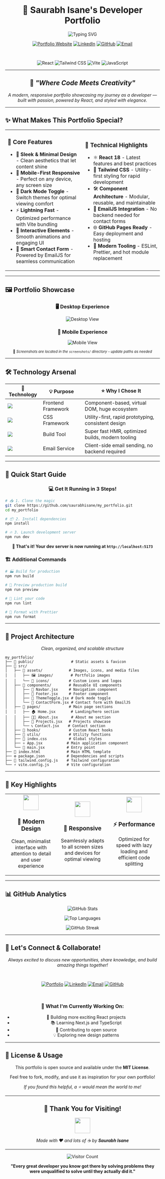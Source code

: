 <div align="center">

# 🌟 Saurabh Isane's Developer Portfolio

<img src="https://readme-typing-svg.herokuapp.com?font=Fira+Code&size=30&duration=3000&pause=1000&color=667EEA&center=true&vCenter=true&width=600&lines=Welcome+to+My+Digital+Space!;React+%7C+JavaScript+%7C+Tailwind;Building+Amazing+Web+Experiences;Always+Learning%2C+Always+Growing" alt="Typing SVG" />

<br/>

[![Portfolio Website](https://img.shields.io/badge/🌐_Portfolio-Live_Demo-667EEA?style=for-the-badge&logoColor=white&labelColor=000)](https://saurabhisane.github.io/my_portfolio)
[![LinkedIn](https://img.shields.io/badge/💼_LinkedIn-Connect-0077B5?style=for-the-badge&logo=linkedin&logoColor=white)](https://www.linkedin.com/in/saurabhisane/)
[![GitHub](https://img.shields.io/badge/🚀_GitHub-Follow-181717?style=for-the-badge&logo=github&logoColor=white)](https://github.com/saurabhisane)
[![Email](https://img.shields.io/badge/📧_Email-Contact-EA4335?style=for-the-badge&logo=gmail&logoColor=white)](mailto:saurabhisane9921@gmail.com)

<br/>

![React](https://img.shields.io/badge/React-20232A?style=flat&logo=react&logoColor=61DAFB)
![Tailwind CSS](https://img.shields.io/badge/Tailwind_CSS-38B2AC?style=flat&logo=tailwind-css&logoColor=white)
![Vite](https://img.shields.io/badge/Vite-646CFF?style=flat&logo=vite&logoColor=FFD62E)
![JavaScript](https://img.shields.io/badge/JavaScript-F7DF1E?style=flat&logo=javascript&logoColor=black)

</div>

---

<div align="center">

## 🎨 *"Where Code Meets Creativity"*

*A modern, responsive portfolio showcasing my journey as a developer — built with passion, powered by React, and styled with elegance.*

</div>

---

## ✨ **What Makes This Portfolio Special?**

<table>
<tr>
<td width="50%">

### 🎯 **Core Features**
- 🎨 **Sleek & Minimal Design** - Clean aesthetics that let content shine
- 📱 **Mobile-First Responsive** - Perfect on any device, any screen size
- 🌙 **Dark Mode Toggle** - Switch themes for optimal viewing comfort
- ⚡ **Lightning Fast** - Optimized performance with Vite bundling
- 🔗 **Interactive Elements** - Smooth animations and engaging UI
- 💌 **Smart Contact Form** - Powered by EmailJS for seamless communication

</td>
<td width="50%">

### 🚀 **Technical Highlights**
- ⚛️ **React 18** - Latest features and best practices
- 🎨 **Tailwind CSS** - Utility-first styling for rapid development
- 🛠️ **Component Architecture** - Modular, reusable, and maintainable
- 📧 **EmailJS Integration** - No backend needed for contact forms
- 🌐 **GitHub Pages Ready** - Easy deployment and hosting
- 🔧 **Modern Tooling** - ESLint, Prettier, and hot module replacement

</td>
</tr>
</table>

---

## 🖼️ **Portfolio Showcase**

<div align="center">

### 🖥️ **Desktop Experience**
![Desktop View](./screenshots/desktop-view.png)

### 📱 **Mobile Experience**  
![Mobile View](./screenshots/mobile-view.png)

<sub>📸 *Screenshots are located in the `screenshots/` directory - update paths as needed*</sub>

</div>

---

## 🛠️ **Technology Arsenal**

<div align="center">

<table>
<thead>
<tr>
<th>🚀 Technology</th>
<th>💡 Purpose</th>
<th>⭐ Why I Chose It</th>
</tr>
</thead>
<tbody>
<tr>
<td><img src="https://img.shields.io/badge/React-20232A?style=flat&logo=react&logoColor=61DAFB" /></td>
<td>Frontend Framework</td>
<td>Component-based, virtual DOM, huge ecosystem</td>
</tr>
<tr>
<td><img src="https://img.shields.io/badge/Tailwind_CSS-38B2AC?style=flat&logo=tailwind-css&logoColor=white" /></td>
<td>CSS Framework</td>
<td>Utility-first, rapid prototyping, consistent design</td>
</tr>
<tr>
<td><img src="https://img.shields.io/badge/Vite-646CFF?style=flat&logo=vite&logoColor=FFD62E" /></td>
<td>Build Tool</td>
<td>Super fast HMR, optimized builds, modern tooling</td>
</tr>
<tr>
<td><img src="https://img.shields.io/badge/EmailJS-FF6B35?style=flat&logo=emailjs&logoColor=white" /></td>
<td>Email Service</td>
<td>Client-side email sending, no backend required</td>
</tr>
</tbody>
</table>

</div>

---

## 🚀 **Quick Start Guide**

<div align="center">

### 💻 **Get It Running in 3 Steps!**

</div>

```bash
# 📥 1. Clone the magic
git clone https://github.com/saurabhisane/my_portfolio.git
cd my_portfolio

# 📦 2. Install dependencies
npm install

# 🔥 3. Launch development server
npm run dev
```

<div align="center">

**🎉 That's it! Your dev server is now running at `http://localhost:5173`**

</div>

### 🏗️ **Additional Commands**

```bash
# 🏭 Build for production
npm run build

# 👀 Preview production build
npm run preview

# 🧹 Lint your code
npm run lint

# 🎨 Format with Prettier
npm run format
```

---

## 📁 **Project Architecture**

<div align="center">

*Clean, organized, and scalable structure*

</div>

```
my_portfolio/
├── 📁 public/                 # Static assets & favicon
├── 📁 src/
│   ├── 📁 assets/            # Images, icons, and media files
│   │   ├── 🖼️ images/        # Portfolio images
│   │   └── 🎨 icons/         # Custom icons and logos
│   ├── 📁 components/        # Reusable UI components
│   │   ├── 🧭 Navbar.jsx     # Navigation component
│   │   ├── 🦶 Footer.jsx     # Footer component
│   │   ├── 🌙 ThemeToggle.jsx # Dark mode toggle
│   │   └── 📧 ContactForm.jsx # Contact form with EmailJS
│   ├── 📁 pages/             # Main page sections
│   │   ├── 🏠 Home.jsx       # Landing/hero section
│   │   ├── 👨‍💻 About.jsx      # About me section
│   │   ├── 💼 Projects.jsx   # Projects showcase
│   │   └── 📞 Contact.jsx    # Contact section
│   ├── 📁 hooks/             # Custom React hooks
│   ├── 📁 utils/             # Utility functions
│   ├── 🎨 index.css          # Global styles
│   ├── ⚛️ App.jsx           # Main application component
│   └── 🚀 main.jsx          # Entry point
├── 📄 index.html            # Main HTML template
├── ⚙️ package.json          # Dependencies and scripts
├── 🎨 tailwind.config.js    # Tailwind configuration
└── ⚡ vite.config.js        # Vite configuration
```

---

## 🌟 **Key Highlights**

<div align="center">

<table>
<tr>
<td align="center" width="33%">
<img src="https://raw.githubusercontent.com/Tarikul-Islam-Anik/Animated-Fluent-Emojis/master/Emojis/Objects/Desktop%20Computer.png" width="50" />
<h3>🎨 Modern Design</h3>
<p>Clean, minimalist interface with attention to detail and user experience</p>
</td>
<td align="center" width="33%">
<img src="https://raw.githubusercontent.com/Tarikul-Islam-Anik/Animated-Fluent-Emojis/master/Emojis/Objects/Mobile%20Phone.png" width="50" />
<h3>📱 Responsive</h3>
<p>Seamlessly adapts to all screen sizes and devices for optimal viewing</p>
</td>
<td align="center" width="33%">
<img src="https://raw.githubusercontent.com/Tarikul-Islam-Anik/Animated-Fluent-Emojis/master/Emojis/Travel%20and%20places/High%20Voltage.png" width="50" />
<h3>⚡ Performance</h3>
<p>Optimized for speed with lazy loading and efficient code splitting</p>
</td>
</tr>
</table>

</div>

---

## 📊 **GitHub Analytics**

<div align="center">

![GitHub Stats](https://github-readme-stats.vercel.app/api?username=saurabhisane&show_icons=true&theme=tokyonight&hide_border=true&bg_color=0D1117)

![Top Languages](https://github-readme-stats.vercel.app/api/top-langs/?username=saurabhisane&layout=compact&theme=tokyonight&hide_border=true&bg_color=0D1117)

![GitHub Streak](https://github-readme-streak-stats.herokuapp.com/?user=saurabhisane&theme=tokyonight&hide_border=true&background=0D1117)

</div>

---

## 💬 **Let's Connect & Collaborate!**

<div align="center">

*Always excited to discuss new opportunities, share knowledge, and build amazing things together!*

<br/>

[![Portfolio](https://img.shields.io/badge/🌐_Portfolio-Visit_Now-667EEA?style=for-the-badge&logoColor=white&labelColor=000)](https://saurabhisane.github.io/my_portfolio)
[![LinkedIn](https://img.shields.io/badge/💼_LinkedIn-Let's_Connect-0077B5?style=for-the-badge&logo=linkedin&logoColor=white)](https://www.linkedin.com/in/saurabhisane/)
[![Email](https://img.shields.io/badge/📧_Email-Drop_a_Line-EA4335?style=for-the-badge&logo=gmail&logoColor=white)](mailto:saurabhisane9921@gmail.com)
[![GitHub](https://img.shields.io/badge/🚀_GitHub-Follow_Journey-181717?style=for-the-badge&logo=github&logoColor=white)](https://github.com/saurabhisane)

<br/>

### 💭 **What I'm Currently Working On:**
- 🔨 Building more exciting React projects
- 📚 Learning Next.js and TypeScript
- 🌱 Contributing to open source
- 💡 Exploring new design patterns

</div>

---

## 📄 **License & Usage**

<div align="center">

This portfolio is open source and available under the **MIT License**.

Feel free to fork, modify, and use it as inspiration for your own portfolio!

*If you found this helpful, a ⭐ would mean the world to me!*

</div>

---

<div align="center">

## 🎉 **Thank You for Visiting!**

<img src="https://raw.githubusercontent.com/Tarikul-Islam-Anik/Animated-Fluent-Emojis/master/Emojis/Hand%20gestures/Waving%20Hand.png" width="50" />

*Made with ❤️ and lots of ☕ by **Saurabh Isane***

---

![Visitor Count](https://komarev.com/ghpvc/?username=saurabhisane&color=667eea&style=for-the-badge&label=Profile+Views)

**"Every great developer you know got there by solving problems they were unqualified to solve until they actually did it."**

</div>

